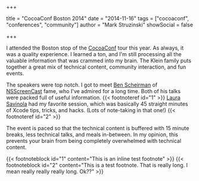 +++

title = "CocoaConf Boston 2014"
date = "2014-11-16"
tags = ["cocoaconf", "conferences", "community"]
author = "Mark Struzinski"
showSocial = false

+++

I attended the Boston stop of the [CocoaConf][cocoaconf] tour this year.
As always, it was a quality experience. I learned a ton, and I'm still
processing all the valuable information that was crammed into my brain.
The Klein family puts together a great mix of technical content, community
interaction, and fun events.

<!--more-->

The speakers were top notch.
I got to meet [Ben Scheirman][ben] of [NSScreenCast][nsscreencast] fame,
who I've admired for a long time. Both of his talks were packed full of useful
information. {{< footnoteref id="1" >}} 
[Laura Savinola][savinola] had my favorite session, which was
basically 45 straight minutes of Xcode tips, tricks, and hacks.
(Lots of note-taking in that one!) {{< footnoteref id="2" >}}

The event is paced so that the technical content is buffered with 15 minute
breaks, less technical talks, and meals in-between. In my opinion, this
prevents your brain from being completely overwhelmed with technical content.

{{< footnoteblock id="1" content="This is an inline test footnote" >}}
{{< footnoteblock id="2" content="This is a test footnote. That is really long. I mean really really really long. Ok??" >}}

[cocoaconf]: http://cocoaconf.com
[ben]: https://twitter.com/subdigital
[nsscreencast]: https://www.nsscreencast.com
[savinola]: https://twitter.com/savinola
